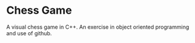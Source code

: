 # Chess Game
A visual chess game in C++. 
An exercise in object oriented programming and use of github.
